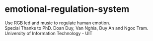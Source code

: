 # emotional-regulation-system  
Use RGB led and music to regulate human emotion.  
Special Thanks to PhD. Doan Duy, Van Nghia, Duy An and Ngoc Tram.  
University of Information Technology - UIT 
